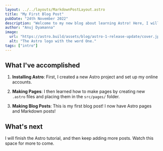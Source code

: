 ```yaml
---
layout: ../../layouts/MarkdownPostLayout.astro
title: "My First Blog Post"
pubDate: "24th November 2022"
description: "Welcome to my new blog about learning Astro! Here, I will share my learning journey as I build a new website."
author: "Anuj Dyamanna"
image:
  url: "https://astro.build/assets/blog/astro-1-release-update/cover.jpeg"
  alt: "The Astro logo with the word One."
tags: ["intro"]
---
```


## What I've accomplished

1. **Installing Astro**: First, I created a new Astro project and set up my online accounts.

2. **Making Pages**: I then learned how to make pages by creating new `.astro` files and placing them in the `src/pages/` folder.

3. **Making Blog Posts**: This is my first blog post! I now have Astro pages and Markdown posts!

## What's next

I will finish the Astro tutorial, and then keep adding more posts. Watch this space for more to come.
